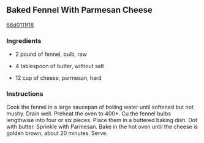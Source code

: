 ## Baked Fennel With Parmesan Cheese

[66d0111f18](http://www.food.com/recipe/baked-fennel-with-parmesan-cheese-231630)

### Ingredients

 - 2 pound of fennel, bulb, raw

 - 4 tablespoon of butter, without salt

 - 12 cup of cheese, parmesan, hard

### Instructions

Cook the fennel in a large saucepan of boiling water until softened but not mushy. Drain well. Preheat the oven to 400*. Cu the fennel bulbs lengthwise into four or six pieces. Place them in a buttered baking dish. Dot with butter. Sprinkle with Parmesan. Bake in the hot oven until the cheese is golden brown, about 20 minutes. Serve.